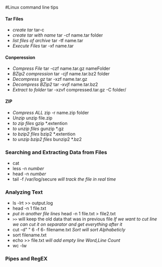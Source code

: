 #Linux command line tips

#### Tar Files
+ *create tar* tar-c 
+ *create tar with name* tar -cf name.tar folder
+ *list files of archive* tar -tf name.tar
+ *Execute Files* tar -xf name.tar
#### Conperession
+ *Compress File* tar -czf name.tar.gz nameFolder
+ *BZip2 compression* tar -cjf name.tar.bz2 folder
+ *Decompress gz* tar -xzf name.tar.gz
+ *Decompress BZip2* tar -xvjf name.tar.bz2
+ *Extract to folder* tar -xzvf compressed.tar.gz -C folder/

#### ZIP
+ *Compress ALL* zip -r name.zip folder
+ *Unzip* unzip file.zip
+ *to zip files* gzip *.extention
+ *to unzip files* gunzip *.gz
+ *to bzip2 files* bzip2 *.extention
+ *to unzip bzip2 files* bunzip2 *.bz2

### Searching and Extracting Data from Files
+ cat
+ less -n _number_
+ head -n _number_
+ tail -f /var/log/secure _will track the file in real time_
### Analyzing Text
+ ls -lrt >> output.log
+ head -n 1 file.txt
+ _put in another file lines_ head -n 1 file.txt > file2.txt 
+ `>>` will keep the old data that was in previous file 
_If we want to cut line we can cut it on separator and get everything after it_
+ cut -d" " 6 -f 6- filename.txt
_Sort will sort Alphabeticly_
+ sort filename.txt
+ echo >> file.txt _will add empty line_
_Word,Line Count_
+ wc -lw
### Pipes and RegEX




